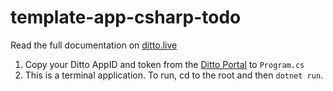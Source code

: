 # template-app-csharp-todo

Read the full documentation on [ditto.live](https://docs.ditto.live/install-guides/c-sharp)

1. Copy your Ditto AppID and token from the [Ditto Portal](https://portal.ditto.live/) 
to `Program.cs`
2. This is a terminal application. To run, cd to the root and then `dotnet run`.
